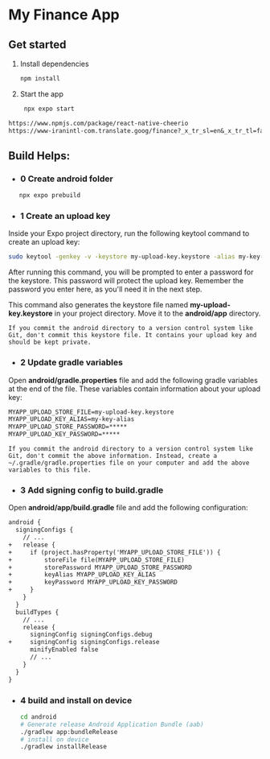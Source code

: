 # My Finance App

## Get started

1. Install dependencies

   ```bash
   npm install
   ```

2. Start the app

   ```bash
    npx expo start
   ```


```txt
https://www.npmjs.com/package/react-native-cheerio
https://www-iranintl-com.translate.goog/finance?_x_tr_sl=en&_x_tr_tl=fa&_x_tr_hl=en&_x_tr_pto=wapp
```

## Build Helps:

- ### 0 Create android folder

```sh
   npx expo prebuild
```

- ### 1 Create an upload key

Inside your Expo project directory, run the following keytool command to create an upload key:

```sh
sudo keytool -genkey -v -keystore my-upload-key.keystore -alias my-key-alias -keyalg RSA -keysize 2048 -validity 10000
```

After running this command, you will be prompted to enter a password for the keystore. This password will protect the upload key. Remember the password you enter here, as you'll need it in the next step.

This command also generates the keystore file named **my-upload-key.keystore** in your project directory. Move it to the **android/app** directory.

    If you commit the android directory to a version control system like Git, don't commit this keystore file. It contains your upload key and should be kept private.


- ### 2 Update gradle variables

Open **android/gradle.properties** file and add the following gradle variables at the end of the file. These variables contain information about your upload key:

```txt
MYAPP_UPLOAD_STORE_FILE=my-upload-key.keystore
MYAPP_UPLOAD_KEY_ALIAS=my-key-alias
MYAPP_UPLOAD_STORE_PASSWORD=*****
MYAPP_UPLOAD_KEY_PASSWORD=*****
```

    If you commit the android directory to a version control system like Git, don't commit the above information. Instead, create a ~/.gradle/gradle.properties file on your computer and add the above variables to this file.



- ### 3 Add signing config to build.gradle

Open **android/app/build.gradle** file and add the following configuration:

```txt
android {
  signingConfigs {
    // ...
+   release {
+     if (project.hasProperty('MYAPP_UPLOAD_STORE_FILE')) {
+         storeFile file(MYAPP_UPLOAD_STORE_FILE)
+         storePassword MYAPP_UPLOAD_STORE_PASSWORD
+         keyAlias MYAPP_UPLOAD_KEY_ALIAS
+         keyPassword MYAPP_UPLOAD_KEY_PASSWORD
+     }
    }
  }
  buildTypes {
    // ...
    release {
      signingConfig signingConfigs.debug
+     signingConfig signingConfigs.release
      minifyEnabled false
      // ...
    }
  }
}
```


- ### 4 build and install on device

   ```bash
   cd android
   # Generate release Android Application Bundle (aab)
   ./gradlew app:bundleRelease
   # install on device
   ./gradlew installRelease
   ```